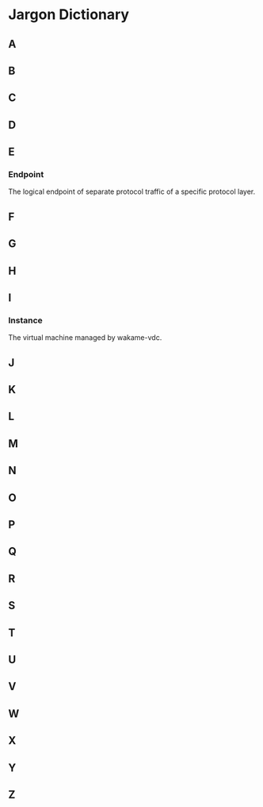 # Jargon Dictionary

## A
## B
## C
## D
## E

### Endpoint

The logical endpoint of separate protocol traffic of a specific protocol layer. 

## F
## G
## H
## I

### Instance

The virtual machine managed by wakame-vdc.

## J
## K
## L
## M
## N
## O
## P
## Q
## R
## S
## T
## U
## V
## W
## X
## Y
## Z
